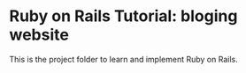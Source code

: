 # Ruby on Rails Tutorial: bloging website

This is the project folder to learn and implement Ruby on Rails.